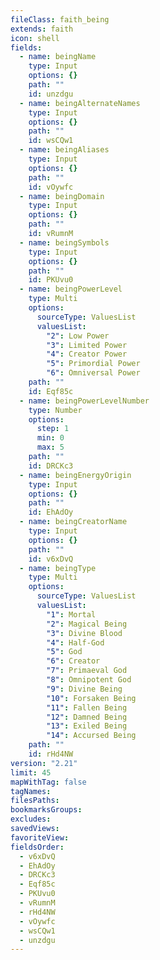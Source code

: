 ```yaml
---
fileClass: faith_being
extends: faith
icon: shell
fields:
  - name: beingName
    type: Input
    options: {}
    path: ""
    id: unzdgu
  - name: beingAlternateNames
    type: Input
    options: {}
    path: ""
    id: wsCQw1
  - name: beingAliases
    type: Input
    options: {}
    path: ""
    id: vOywfc
  - name: beingDomain
    type: Input
    options: {}
    path: ""
    id: vRumnM
  - name: beingSymbols
    type: Input
    options: {}
    path: ""
    id: PKUvu0
  - name: beingPowerLevel
    type: Multi
    options:
      sourceType: ValuesList
      valuesList:
        "2": Low Power
        "3": Limited Power
        "4": Creator Power
        "5": Primordial Power
        "6": Omniversal Power
    path: ""
    id: Eqf85c
  - name: beingPowerLevelNumber
    type: Number
    options:
      step: 1
      min: 0
      max: 5
    path: ""
    id: DRCKc3
  - name: beingEnergyOrigin
    type: Input
    options: {}
    path: ""
    id: EhAdOy
  - name: beingCreatorName
    type: Input
    options: {}
    path: ""
    id: v6xDvQ
  - name: beingType
    type: Multi
    options:
      sourceType: ValuesList
      valuesList:
        "1": Mortal
        "2": Magical Being
        "3": Divine Blood
        "4": Half-God
        "5": God
        "6": Creator
        "7": Primaeval God
        "8": Omnipotent God
        "9": Divine Being
        "10": Forsaken Being
        "11": Fallen Being
        "12": Damned Being
        "13": Exiled Being
        "14": Accursed Being
    path: ""
    id: rHd4NW
version: "2.21"
limit: 45
mapWithTag: false
tagNames: 
filesPaths: 
bookmarksGroups: 
excludes: 
savedViews: 
favoriteView: 
fieldsOrder:
  - v6xDvQ
  - EhAdOy
  - DRCKc3
  - Eqf85c
  - PKUvu0
  - vRumnM
  - rHd4NW
  - vOywfc
  - wsCQw1
  - unzdgu
---
```

